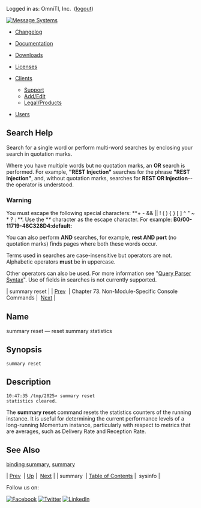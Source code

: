 Logged in as: OmniTI, Inc.  ([logout](https://support.messagesystems.com/logout.php))

[![Message Systems](https://support.messagesystems.com/images/ms-white205.png)](https://support.messagesystems.com/start.php) 

*   [Changelog](https://support.messagesystems.com/start.php?show=changelog)
*   [Documentation](https://support.messagesystems.com/docs/)
*   [Downloads](https://support.messagesystems.com/start.php)

*   [Licenses](https://support.messagesystems.com/license_summary.php)
*   <a href="">Clients</a>
    *   [Support](https://support.messagesystems.com/cs.php)
    *   [Add/Edit](https://support.messagesystems.com/edit_client.php)
    *   [Legal/Products](https://support.messagesystems.com/edit_products.php)
*   [Users](https://support.messagesystems.com/edit_customer.php)

## Search Help

Search for a single word or perform multi-word searches by enclosing your search in quotation marks.

Where you have multiple words but no quotation marks, an **OR** search is performed. For example, **"REST Injection"** searches for the phrase **"REST Injection"**, and, without quotation marks, searches for **REST OR Injection**--the operator is understood.

### Warning

You must escape the following special characters: **+ - && || ! ( ) { } [ ] ^ " ~ * ? : \**. Use the **\** character as the escape character. For example: **B0/00-11719-46C328D4\:default\:**

You can also perform **AND** searches, for example, **rest AND port** (no quotation marks) finds pages where both these words occur.

Terms used in searches are case-insensitive but operators are not. Alphabetic operators **must** be in uppercase.

Other operators can also be used. For more information see "[Query Parser Syntax](https://lucene.apache.org/core/old_versioned_docs/versions/3_0_0/queryparsersyntax.html)". Use of fields in searches is not currently supported.

| summary reset |
| [Prev](console_commands.summary.php)  | Chapter 73. Non-Module-Specific Console Commands |  [Next](console_commands.sysinfo.php) |

<a name="console_commands.summary_reset"></a>
## Name

summary reset — reset summary statistics

## Synopsis

`summary reset`

<a name="idp13494880"></a>
## Description

```
10:47:35 /tmp/2025> summary reset
statistics cleared.
```

The **summary reset**       command resets the statistics counters of the running instance. It is useful for determining the current performance levels of a long-running Momentum instance, particularly with respect to metrics that are averages, such as Delivery Rate and Reception Rate.

<a name="idp13497872"></a>
## See Also

[binding summary](console_commands.binding_summary.php "binding summary"), [summary](console_commands.summary.php "summary")

| [Prev](console_commands.summary.php)  | [Up](console.cmds.ref.php) |  [Next](console_commands.sysinfo.php) |
| summary  | [Table of Contents](index.php) |  sysinfo |

Follow us on:

[![Facebook](https://support.messagesystems.com/images/icon-facebook.png)](http://www.facebook.com/messagesystems) [![Twitter](https://support.messagesystems.com/images/icon-twitter.png)](http://twitter.com/#!/MessageSystems) [![LinkedIn](https://support.messagesystems.com/images/icon-linkedin.png)](http://www.linkedin.com/company/message-systems)